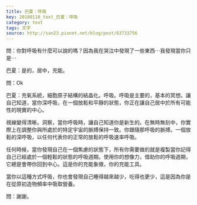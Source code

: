 ```yaml
---
title: 巴夏：呼吸
key: 20180110_text_巴夏：呼吸
category: text
tags: 文字
source: http://san23.pixnet.net/blog/post/63733756
---
```


問：你對呼吸有什麼可以說的嗎？因為我在哭泣中發現了一些東西⋯我發現當你只是⋯

巴夏：是的，居中，充能。

問：Ok

巴夏：充氧系統，細胞原子結構的結晶化。呼吸。呼吸是主要的，基本的冥想。讓自己知道，當你深呼吸，在一個放鬆和平靜的狀態，你正在讓自己居中於所有可能性的現實的中心。

視線變得清晰。洞察，當你呼吸時，讓自己知道你是新生的。在無時無刻中，你實際上在調整你與所處於的特定宇宙的脈搏保持一致。你跟隨那呼吸的脈搏。一個放鬆的深呼吸，以任何代表你的正常的放鬆的呼吸速率呼吸。

任何時候，當你發現自己在一個焦慮的狀態下，所有你需要做的就是複製當你記得自己已經處於一個輕鬆的狀態的呼吸週期。使用你的想像力，借助你的呼吸週期，它總是會帶你回到中心。這是你的充能象徵，你的充能工具。

當你以這種方式呼吸，你也會發現自己睡得越來越少，吃得也更少，這是因為你是在從原初造物頻率中吸取營養。

問：謝謝。
